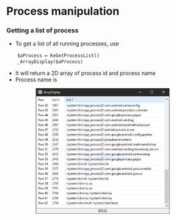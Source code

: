 # Process manipulation
### Getting a list of process
- To get a list of all running processes, use
```autoit
    $aProcess = KeGetProcessList()
	_ArrayDisplay($aProcess)
```
- It will return a 2D array of process id and process name
- Process name is 
<p align="center"><img src="https://raw.githubusercontent.com/thedemons/kesh-autoit/main/documentation/process/getprocesslistresult.PNG" width="350"></p>
